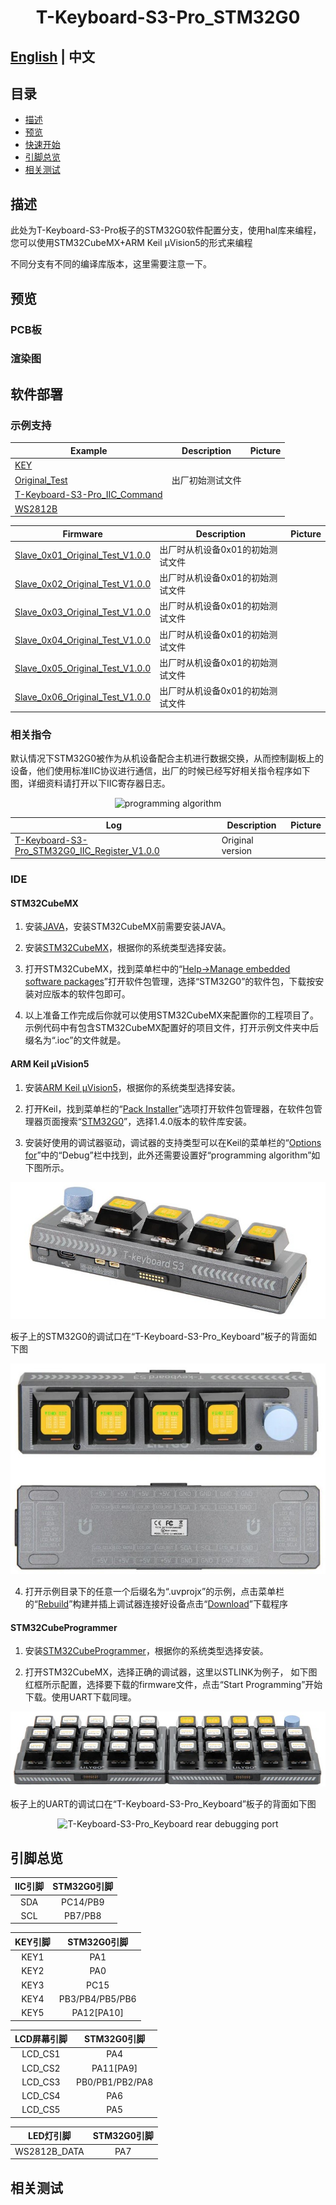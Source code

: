 <!--
 * @Description: None
 * @Author: LILYGO_L
 * @Date: 2023-09-11 16:13:14
 * @LastEditTime: 2024-12-12 14:03:13
 * @License: GPL 3.0
-->
<h1 align = "center">T-Keyboard-S3-Pro_STM32G0</h1>

## **[English](./README.md) | 中文**

## 目录
- [描述](#描述)
- [预览](#预览)
- [快速开始](#软件部署)
- [引脚总览](#引脚总览)
- [相关测试](#相关测试)

## 描述

此处为T-Keyboard-S3-Pro板子的STM32G0软件配置分支，使用hal库来编程，您可以使用STM32CubeMX+ARM Keil μVision5的形式来编程

不同分支有不同的编译库版本，这里需要注意一下。

## 预览

### PCB板

### 渲染图

## 软件部署

### 示例支持

| Example | Description | Picture |
| ------  | ------ | ------ | 
| [KEY](./examples/KEY) |  |  |
| [Original_Test](./examples/Original_Test) | 出厂初始测试文件 |  |
| [T-Keyboard-S3-Pro_IIC_Command](./examples/T-Keyboard-S3-Pro_IIC_Command) |  |  |
| [WS2812B](./examples/WS2812B) |  |  |

| Firmware | Description | Picture |
| ------  | ------  | ------ |
| [Slave_0x01_Original_Test_V1.0.0](./firmware/[STM32G030F6P6_Drive_0x01][T-Keyboard-S3-Pro_V1.0][Original_Test]_firmware_V1.0.0.hex) | 出厂时从机设备0x01的初始测试文件 |  |
| [Slave_0x02_Original_Test_V1.0.0](./firmware/[STM32G030F6P6_Drive_0x02][T-Keyboard-S3-Pro_V1.0][Original_Test]_firmware_V1.0.0.hex) | 出厂时从机设备0x01的初始测试文件 |  |
| [Slave_0x03_Original_Test_V1.0.0](./firmware/[STM32G030F6P6_Drive_0x03][T-Keyboard-S3-Pro_V1.0][Original_Test]_firmware_V1.0.0.hex) | 出厂时从机设备0x01的初始测试文件 |  |
| [Slave_0x04_Original_Test_V1.0.0](./firmware/[STM32G030F6P6_Drive_0x04][T-Keyboard-S3-Pro_V1.0][Original_Test]_firmware_V1.0.0.hex) | 出厂时从机设备0x01的初始测试文件 |  |
| [Slave_0x05_Original_Test_V1.0.0](./firmware/[STM32G030F6P6_Drive_0x05][T-Keyboard-S3-Pro_V1.0][Original_Test]_firmware_V1.0.0.hex) | 出厂时从机设备0x01的初始测试文件 |  |
| [Slave_0x06_Original_Test_V1.0.0](./firmware/[STM32G030F6P6_Drive_0x06][T-Keyboard-S3-Pro_V1.0][Original_Test]_firmware_V1.0.0.hex) | 出厂时从机设备0x01的初始测试文件 |  |

### 相关指令

默认情况下STM32G0被作为从机设备配合主机进行数据交换，从而控制副板上的设备，他们使用标准IIC协议进行通信，出厂的时候已经写好相关指令程序如下图，详细资料请打开以下IIC寄存器日志。

<p align="center" width="100%">
    <img src="./image/1.png" alt="programming algorithm">
</p>

| Log | Description | Picture |
| ------  | ------  | ------ |
| [T-Keyboard-S3-Pro_STM32G0_IIC_Register_V1.0.0](./information/T-Keyboard-S3-Pro_STM32G0_IIC_Register_V1.0.0.pdf) | Original version |  |

### IDE

#### STM32CubeMX
1. 安装[JAVA](https://www.java.com/en/download/)，安装STM32CubeMX前需要安装JAVA。

2. 安装[STM32CubeMX](https://www.st.com/en/development-tools/stm32cubemx.html)，根据你的系统类型选择安装。

3. 打开STM32CubeMX，找到菜单栏中的“[Help->Manage embedded software packages](./image/1.jpg)”打开软件包管理，选择“STM32G0”的软件包，下载按安装对应版本的软件包即可。

4. 以上准备工作完成后你就可以使用STM32CubeMX来配置你的工程项目了。示例代码中有包含STM32CubeMX配置好的项目文件，打开示例文件夹中后缀名为“.ioc”的文件就是。

#### ARM Keil μVision5
1. 安装[ARM Keil μVision5](https://www.keil.arm.com/mdk-community/)，根据你的系统类型选择安装。

2. 打开Keil，找到菜单栏的“[Pack Installer](./image/2.jpg)”选项打开软件包管理器，在软件包管理器页面搜索“[STM32G0](./image/3.jpg)”，选择1.4.0版本的软件库安装。

3. 安装好使用的调试器驱动，调试器的支持类型可以在Keil的菜单栏的“[Options for](./image/5.jpg)”中的“Debug”栏中找到，此外还需要设置好“programming algorithm”如下图所示。

<p align="center" width="100%">
    <img src="./image/6.jpg" alt="programming algorithm">
</p>

板子上的STM32G0的调试口在“T-Keyboard-S3-Pro_Keyboard”板子的背面如下图

<p align="center" width="100%">
    <img src="./image/7.jpg" alt="T-Keyboard-S3-Pro_Keyboard rear debugging port">
</p>

4. 打开示例目录下的任意一个后缀名为“.uvprojx”的示例，点击菜单栏的“[Rebuild](./image/4.jpg)”构建并插上调试器连接好设备点击“[Download](./image/4.jpg)”下载程序

#### STM32CubeProgrammer
1. 安装[STM32CubeProgrammer](https://www.st.com/en/development-tools/stm32cubeprog.html)，根据你的系统类型选择安装。

2. 打开STM32CubeMX，选择正确的调试器，这里以STLINK为例子， 如下图红框所示配置，选择要下载的firmware文件，点击“Start Programming”开始下载。使用UART下载同理。

<p align="center" width="100%">
    <img src="./image/8.jpg" alt="STLINK download firmware">
</p>

板子上的UART的调试口在“T-Keyboard-S3-Pro_Keyboard”板子的背面如下图

<p align="center" width="100%">
    <img src="./image/9.jpg" alt="T-Keyboard-S3-Pro_Keyboard rear debugging port">
</p>


## 引脚总览

| IIC引脚  | STM32G0引脚|
| :------------------: | :------------------:|
| SDA         |   PC14/PB9   |
| SCL         | PB7/PB8       |

| KEY引脚  | STM32G0引脚|
| :------------------: | :------------------:|
| KEY1         | PA1       |
| KEY2         | PA0       |
| KEY3         | PC15       |
| KEY4         | PB3/PB4/PB5/PB6       |
| KEY5         | PA12[PA10]       |

| LCD屏幕引脚  | STM32G0引脚|
| :------------------: | :------------------:|
| LCD_CS1         |     PA4       |
| LCD_CS2         | PA11[PA9]       |
| LCD_CS3         | PB0/PB1/PB2/PA8       |
| LCD_CS4         | PA6       |
| LCD_CS5         | PA5       |

| LED灯引脚  | STM32G0引脚|
| :------------------: | :------------------:|
| WS2812B_DATA         |     PA7       |

## 相关测试
